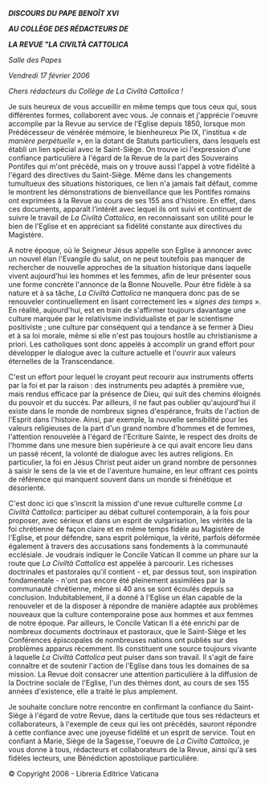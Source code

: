 ***DISCOURS DU PAPE BENOÎT XVI***

***AU COLLÈGE DES RÉDACTEURS DE***

***LA REVUE "LA CIVILTÀ CATTOLICA***

*Salle des Papes*

*Vendredi 17 février 2006*

*Chers rédacteurs du Collège de La Civiltà Cattolica !*

Je suis heureux de vous accueillir en même temps que tous ceux qui, sous différentes formes, collaborent avec vous. Je connais et j'apprécie l'oeuvre accomplie par la Revue au service de l'Eglise depuis 1850, lorsque mon Prédécesseur de vénérée mémoire, le bienheureux Pie IX, l'institua « *de manière perpétuelle* », en la dotant de Statuts particuliers, dans lesquels est établi un lien spécial avec le Saint-Siège. On trouve ici l'expression d'une confiance particulière à l'égard de la Revue de la part des Souverains Pontifes qui m'ont précédé, mais on y trouve aussi l'appel à votre fidélité à l'égard des directives du Saint-Siège. Même dans les changements tumultueux des situations historiques, ce lien n'a jamais fait défaut, comme le montrent les démonstrations de bienveillance que les Pontifes romains ont exprimées à la Revue au cours de ses 155 ans d'histoire. En effet, dans ces documents, apparaît l'intérêt avec lequel ils ont suivi et continuent de suivre le travail de *La Civiltà Cattolica*, en reconnaissant son utilité pour le bien de l'Eglise et en appréciant sa fidélité constante aux directives du Magistère.

A notre époque, où le Seigneur Jésus appelle son Eglise à annoncer avec un nouvel élan l'Evangile du salut, on ne peut toutefois pas manquer de rechercher de nouvelle approches de la situation historique dans laquelle vivent aujourd'hui les hommes et les femmes, afin de leur présenter sous une forme concrète l'annonce de la Bonne Nouvelle. Pour être fidèle à sa nature et à sa tâche, *La Civiltà Cattolica* ne manquera donc pas de se renouveler continuellement en lisant correctement les « *signes des temps* ». En réalité, aujourd'hui, est en train de s'affirmer toujours davantage une culture marquée par le relativisme individualiste et par le scientisme positiviste ; une culture par conséquent qui a tendance à se fermer à Dieu et à sa loi morale, même si elle n'est pas toujours hostile au christianisme a priori. Les catholiques sont donc appelés à accomplir un grand effort pour développer le dialogue avec la culture actuelle et l'ouvrir aux valeurs éternelles de la Transcendance.

C'est un effort pour lequel le croyant peut recourir aux instruments offerts par la foi et par la raison : des instruments peu adaptés à première vue, mais rendus efficace par la présence de Dieu, qui suit des chemins éloignés du pouvoir et du succès. Par ailleurs, il ne faut pas oublier qu'aujourd'hui il existe dans le monde de nombreux signes d'espérance, fruits de l'action de l'Esprit dans l'histoire. Ainsi, par exemple, la nouvelle sensibilité pour les valeurs religieuses de la part d'un grand nombre d'hommes et de femmes, l'attention renouvelée à l'égard de l'Ecriture Sainte, le respect des droits de l'homme dans une mesure bien supérieure à ce qui avait encore lieu dans un passé récent, la volonté de dialogue avec les autres religions. En particulier, la foi en Jésus Christ peut aider un grand nombre de personnes à saisir le sens de la vie et de l'aventure humaine, en leur offrant ces points de référence qui manquent souvent dans un monde si frénétique et désorienté.

C'est donc ici que s'inscrit la mission d'une revue culturelle comme *La Civiltà Cattolica*: participer au débat culturel contemporain, à la fois pour proposer, avec sérieux et dans un esprit de vulgarisation, les vérités de la foi chrétienne de façon claire et en même temps fidèle au Magistère de l'Eglise, et pour défendre, sans esprit polémique, la vérité, parfois déformée également à travers des accusations sans fondements à la communauté ecclésiale. Je voudrais indiquer le Concile Vatican II comme un phare sur la route que *La Civiltà Cattolica* est appelée à parcourir. Les richesses doctrinales et pastorales qu'il contient - et, par dessus tout, son inspiration fondamentale - n'ont pas encore été pleinement assimilées par la communauté chrétienne, même si 40 ans se sont écoulés depuis sa conclusion. Indubitablement, il a donné à l'Eglise un élan capable de la renouveler et de la disposer à répondre de manière adaptée aux problèmes nouveaux que la culture contemporaine pose aux hommes et aux femmes de notre époque. Par ailleurs, le Concile Vatican II a été enrichi par de nombreux documents doctrinaux et pastoraux, que le Saint-Siège et les Conférences épiscopales de nombreuses nations ont publiés sur des problèmes apparus récemment. Ils constituent une source toujours vivante à laquelle *La Civiltà Cattolica* peut puiser dans son travail. Il s'agit de faire connaître et de soutenir l'action de l'Eglise dans tous les domaines de sa mission. La Revue doit consacrer une attention particulière à la diffusion de la Doctrine sociale de l'Eglise, l'un des thèmes dont, au cours de ses 155 années d'existence, elle a traité le plus amplement.

Je souhaite conclure notre rencontre en confirmant la confiance du Saint-Siège à l'égard de votre Revue, dans la certitude que tous ses rédacteurs et collaborateurs, à l'exemple de ceux qui les ont précédés, sauront répondre à cette confiance avec une joyeuse fidélité et un esprit de service. Tout en confiant à Marie, Siège de la Sagesse, l'oeuvre de *La Civiltà Cattolica*, je vous donne à tous, rédacteurs et collaborateurs de la Revue, ainsi qu'à ses fidèles lecteurs, une Bénédiction apostolique particulière.

© Copyright 2006 - Libreria Editrice Vaticana